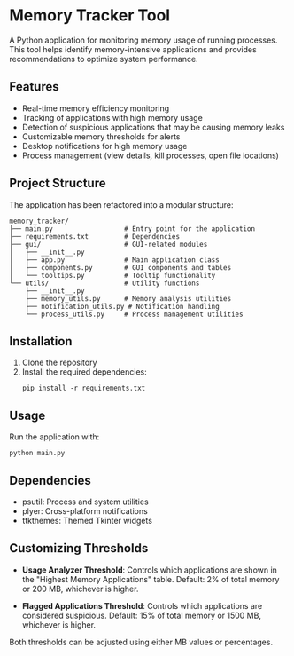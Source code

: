 # Memory Tracker Tool

A Python application for monitoring memory usage of running processes. This tool helps identify memory-intensive applications and provides recommendations to optimize system performance.

## Features

- Real-time memory efficiency monitoring
- Tracking of applications with high memory usage
- Detection of suspicious applications that may be causing memory leaks
- Customizable memory thresholds for alerts
- Desktop notifications for high memory usage
- Process management (view details, kill processes, open file locations)

## Project Structure

The application has been refactored into a modular structure:

```
memory_tracker/
├── main.py                  # Entry point for the application
├── requirements.txt         # Dependencies
├── gui/                     # GUI-related modules
│   ├── __init__.py
│   ├── app.py               # Main application class
│   ├── components.py        # GUI components and tables
│   └── tooltips.py          # Tooltip functionality
└── utils/                   # Utility functions
    ├── __init__.py
    ├── memory_utils.py      # Memory analysis utilities
    ├── notification_utils.py # Notification handling
    └── process_utils.py     # Process management utilities
```

## Installation

1. Clone the repository
2. Install the required dependencies:
   ```
   pip install -r requirements.txt
   ```

## Usage

Run the application with:

```
python main.py
```

## Dependencies

- psutil: Process and system utilities
- plyer: Cross-platform notifications
- ttkthemes: Themed Tkinter widgets

## Customizing Thresholds

- **Usage Analyzer Threshold**: Controls which applications are shown in the "Highest Memory Applications" table. Default: 2% of total memory or 200 MB, whichever is higher.
  
- **Flagged Applications Threshold**: Controls which applications are considered suspicious. Default: 15% of total memory or 1500 MB, whichever is higher.

Both thresholds can be adjusted using either MB values or percentages.
